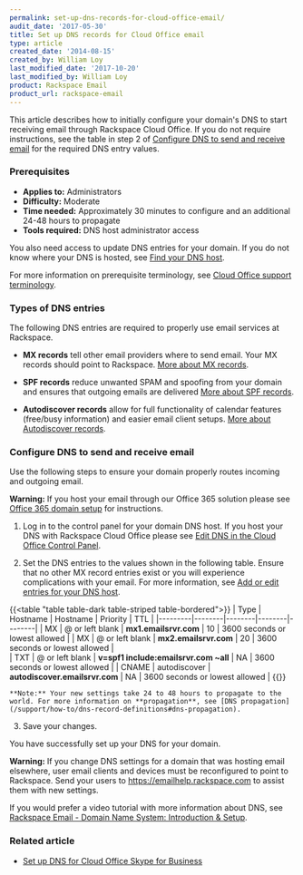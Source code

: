 ```yaml
---
permalink: set-up-dns-records-for-cloud-office-email/
audit_date: '2017-05-30'
title: Set up DNS records for Cloud Office email
type: article
created_date: '2014-08-15'
created_by: William Loy
last_modified_date: '2017-10-20'
last_modified_by: William Loy
product: Rackspace Email
product_url: rackspace-email
---
```


This article describes how to initially configure your domain's DNS to start receiving email through Rackspace Cloud Office. If you do not require instructions, see the table in step 2 of [Configure DNS to send and receive email](#configure-dns-to-send-and-receive-email) for the required DNS entry values.

### Prerequisites

- **Applies to:** Administrators
- **Difficulty:** Moderate
- **Time needed:** Approximately 30 minutes to configure and an additional 24-48 hours to propagate
- **Tools required:** DNS host administrator access

You also need access to update DNS entries for your domain. If you do not know where your DNS is hosted, see [Find your DNS host](/support/how-to/find-dns-host).

For more information on prerequisite terminology, see [Cloud Office support terminology](/support/how-to/cloud-office-support-terminology).

### Types of DNS entries

The following DNS entries are required to properly use email services at Rackspace.

- **MX records** tell other email providers where to send email. Your MX records should point to Rackspace. [More about MX records](/support/how-to/dns-record-definitions#mx-record).

- **SPF records** reduce unwanted SPAM and spoofing from your domain and ensures that outgoing emails are delivered [More about SPF records](/support/how-to/dns-record-definitions#txt-record).

- **Autodiscover records** allow for full functionality of calendar features (free/busy information) and easier email client setups. [More about Autodiscover records](/support/how-to/dns-record-definitions#cname-record).

### Configure DNS to send and receive email

Use the following steps to ensure your domain properly routes incoming and outgoing email.

**Warning:** If you host your email through our Office 365 solution please see [Office 365 domain setup](/support/how-to/add-a-domain-in-office-365/) for instructions.

1. Log in to the control panel for your domain DNS host. If you host your DNS with Rackspace Cloud Office please see [Edit DNS in the Cloud Office Control Panel](/support/how-to/edit-dns-in-the-cloud-office-control-panel).

2. Set the DNS entries to the values shown in the following table. Ensure that no other MX record entries exist or you will experience complications with your email. For more information, see [Add or edit entries for your DNS host](/support/how-to/find-dns-host#add-or-edit-entries-for-your-dns-host).

{{<table "table table-dark table-striped table-bordered">}}
| Type  | Hostname | Hostname | Priority | TTL |
|---------|--------|--------|--------|--------|
| MX    |   @ or left blank   |   **mx1.emailsrvr.com**   | 10 | 3600 seconds or lowest allowed |
| MX | @ or left blank | **mx2.emailsrvr.com** | 20 | 3600 seconds or lowest allowed |   
| TXT | @ or left blank | **v=spf1 include:emailsrvr.com ~all** | NA | 3600 seconds or lowest allowed |
| CNAME | autodiscover | **autodiscover.emailsrvr.com** | NA | 3600 seconds or lowest allowed |
{{</table>}}

    **Note:** Your new settings take 24 to 48 hours to propagate to the world. For more information on **propagation**, see [DNS propagation](/support/how-to/dns-record-definitions#dns-propagation).

3. Save your changes.

You have successfully set up your DNS for your domain.

**Warning:** If you change DNS settings for a domain that was hosting email elsewhere, user email clients and devices must be reconfigured to point to Rackspace. Send your users to <https://emailhelp.rackspace.com> to assist them with new settings.


If you would prefer a video tutorial with more information about DNS, see [Rackspace Email - Domain Name System: Introduction & Setup](https://emailhelp.rackspace.com/l/dns-introduction-and-setup).

### Related article

- [Set up DNS for Cloud Office Skype for Business](/support/how-to/set-up-dns-records-for-cloud-office-skype-for-business)

